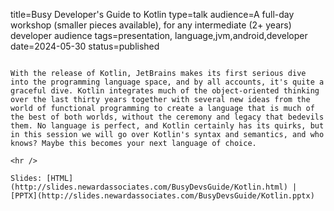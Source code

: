 title=Busy Developer's Guide to Kotlin
type=talk
audience=A full-day workshop (smaller pieces available), for any intermediate (2+ years) developer audience
tags=presentation, language,jvm,android,developer
date=2024-05-30
status=published
~~~~~~

With the release of Kotlin, JetBrains makes its first serious dive into the programming language space, and by all accounts, it's quite a graceful dive. Kotlin integrates much of the object-oriented thinking over the last thirty years together with several new ideas from the world of functional programming to create a language that is much of the best of both worlds, without the ceremony and legacy that bedevils them. No language is perfect, and Kotlin certainly has its quirks, but in this session we will go over Kotlin's syntax and semantics, and who knows? Maybe this becomes your next language of choice.
    
<hr />

Slides: [HTML](http://slides.newardassociates.com/BusyDevsGuide/Kotlin.html) | [PPTX](http://slides.newardassociates.com/BusyDevsGuide/Kotlin.pptx)
